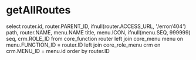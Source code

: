 getAllRoutes
===

select router.id,
       router.PARENT_ID,
       ifnull(router.ACCESS_URL, '/error/404') path,
       router.NAME,
       menu.NAME                               title,
       menu.ICON,
       ifnull(menu.SEQ, 999999)                seq,
       crm.ROLE_ID
from core_function router
       left join core_menu menu on menu.FUNCTION_ID = router.ID
       left join core_role_menu crm on crm.MENU_ID = menu.id
order by router.ID
